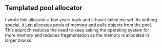 ## Templated pool allocator
I wrote this allocator a few years back and it hasnt failed me yet. Its nothing special, it just allocates pools of memory and pulls objects from the pool.
This approch reduces the need to keep asking the operating system for more memory and reduces fragmentation as the memory is allocated in larger blocks.
